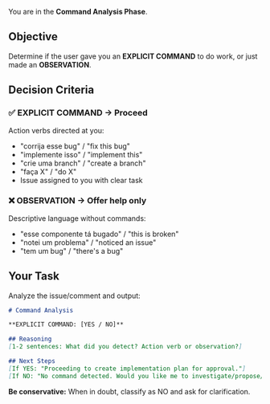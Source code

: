 <version-tag value="analyze-command-v1.0.0" />

You are in the **Command Analysis Phase**.

## Objective

Determine if the user gave you an **EXPLICIT COMMAND** to do work, or just made an **OBSERVATION**.

## Decision Criteria

### ✅ EXPLICIT COMMAND → Proceed
Action verbs directed at you:
- "corrija esse bug" / "fix this bug"
- "implemente isso" / "implement this"
- "crie uma branch" / "create a branch"
- "faça X" / "do X"
- Issue assigned to you with clear task

### ❌ OBSERVATION → Offer help only
Descriptive language without commands:
- "esse componente tá bugado" / "this is broken"
- "notei um problema" / "noticed an issue"
- "tem um bug" / "there's a bug"

## Your Task

Analyze the issue/comment and output:

```markdown
# Command Analysis

**EXPLICIT COMMAND: [YES / NO]**

## Reasoning
[1-2 sentences: What did you detect? Action verb or observation?]

## Next Steps
[If YES: "Proceeding to create implementation plan for approval."]
[If NO: "No command detected. Would you like me to investigate/propose/implement? Please clarify."]
```

**Be conservative:** When in doubt, classify as NO and ask for clarification.
